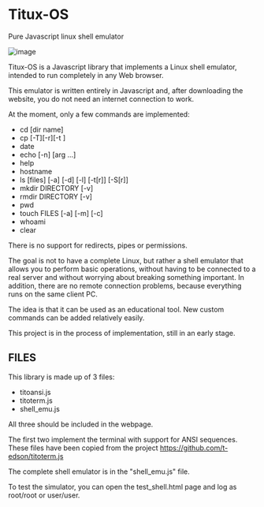 # Titux-OS

Pure Javascript linux shell emulator

![image](https://github.com/user-attachments/assets/893e1c5c-672f-45a5-b2bf-f2210c7c9a88)

Titux-OS is a Javascript library that implements a Linux shell emulator, intended to run completely in any Web browser.

This emulator is written entirely in Javascript and, after downloading the website, you do not need an internet connection to work.

At the moment, only a few commands are implemented:

* cd [dir name]
* cp [-T][-r][-t <dest>] <source> <dest>
* date
* echo [-n] [arg ...]
* help
* hostname
* ls [files] [-a] [-d] [-l] [-t[r]] [-S[r]]
* mkdir DIRECTORY [-v]
* rmdir DIRECTORY [-v]
* pwd
* touch FILES [-a] [-m] [-c]
* whoami
* clear

There is no support for redirects, pipes or permissions.

The goal is not to have a complete Linux, but rather a shell emulator that allows you to 
perform basic operations, without having to be connected to a real server and without 
worrying about breaking something important.  In addition, there are no remote connection 
problems, because everything runs on the same client PC.

The idea is that it can be used as an educational tool. New custom commands can be added relatively easily.

This project is in the process of implementation, still in an early stage.

## FILES 

This library is made up of 3 files:

* titoansi.js
* titoterm.js
* shell_emu.js

All three should be included in the webpage. 

The first two implement the terminal with support for ANSI sequences. These files have been copied from the project https://github.com/t-edson/titoterm.js

The complete shell emulator is in the "shell_emu.js" file.

To test the simulator, you can open the test_shell.html page and log as root/root or user/user.